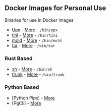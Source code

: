 ## Docker Images for Personal Use

Binaries for use in Docker Images

- [Upx]() - [More](./upx) - `/bin/upx`
- [tini]() - [More](./tini) - `/bin/tini`
- [mold]() - [More](./mold-bin) - `/bin/mold`
- [tar]() - [More](./tar) - `/bin/tar`

### Rust Based

- [xh]() - [More](./xh) - `/bin/xh`
- [trunk]() - [More](./trunk) - `/bin/trunk`

### Python Based

- [Python Pipx] - [More](./python-pipx)
- [PgCli] - [More](./pg_cli)
